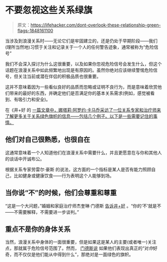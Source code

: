 # 不要忽视这些关系绿旗

> 原文：<https://lifehacker.com/dont-overlook-these-relationship-green-flags-1848161100>

当涉及到浪漫关系时——无论它们是牢固建立的，还是仍处于早期阶段——我们(理所当然地)习惯于关注和记录关于一个人的任何警告迹象，通常被称为“危险信号”



我们不会深入探讨为什么这很重要，以及如果你忽视危险信号会发生什么，但这个话题在浪漫关系中如此频繁地出现是有原因的。虽然你绝对应该继续警惕危险信号，但关注当前或潜在伴侣的积极品质也很重要。

这并不意味着因为一些看似良好的品质而忽略或证明不良行为，而是意味着欣赏他们带来的最好的东西，并确定他们是否满足你的基本关系需求(例如，感觉被看到、有吸引力和安全)。

在《井+好 的 [一篇文章中，娜塔莉·阿罗约·卡马乔采访了一位关系专家和治疗师来了解更多关于关系绿色旗帜的信息——包括几个例子。以下是一些需要记住的事情。](https://www.wellandgood.com/green-flags-in-relationship/)

## 他们对自己很熟悉，也很自在

这通常意味着一个人知道他们在浪漫关系中需要什么，并且更愿意在与你和其他人的谈话中开诚布公。

根据关系专家劳雷尔·豪斯 的说法，这方面的一个指标是某人是否有能力照顾自己，比如健身或健康饮食——行为表明这个人能够到场。

## 当你说“不”的时候，他们会尊重和尊重

“这是一个大问题，”婚姻和家庭治疗师杰奎琳·门德斯 [告诉井+好](https://www.wellandgood.com/green-flags-in-relationship/) 。“你的‘不’就是不——不需要解释，不需要进一步谈判。”

## 重点不是你的身体关系

当然，浪漫关系中身体的一面很重要，但是如果这是某人的主要(或者唯一)关注点，那就属于危险信号范围了。然而， [门德斯说](https://www.wellandgood.com/green-flags-in-relationship/) 如果他们表现出真正的“对*你*好奇，而不仅仅是他们能从中得到什么”，那绝对是一面绿色的旗帜。